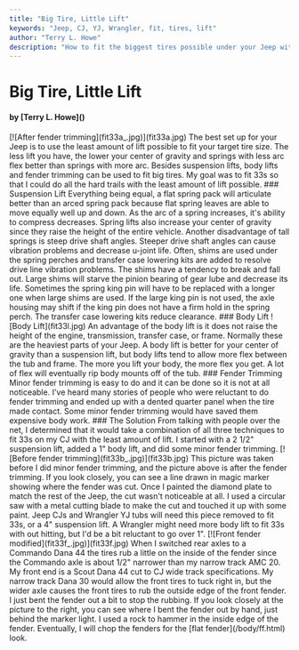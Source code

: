 ```yaml
---
title: "Big Tire, Little Lift"
keywords: "Jeep, CJ, YJ, Wrangler, fit, tires, lift"
author: "Terry L. Howe"
description: "How to fit the biggest tires possible under your Jeep with the least amount of lift"
---
```


# Big Tire, Little Lift
<H4>by [Terry L. Howe]()</H4>
[![After fender trimming](fit33a_.jpg)](fit33a.jpg)
The best set up for your Jeep is to use the least amount of
lift possible to fit your target tire size.  The less lift
you have, the lower your center of gravity and springs with
less arc flex better than springs with more arc.  Besides
suspension lifts, body lifts and fender trimming can be used
to fit big tires.  My goal was to fit 33s so that I could do
all the hard trails with the least amount of lift possible.
### Suspension Lift
Everything being equal, a flat spring pack will articulate better
than an arced spring pack because flat spring leaves are able to
move equally well up and down.  As the arc of a spring increases,
it's ability to compress decreases.  Spring lifts also increase
your center of gravity since they raise the height of the entire
vehicle.
Another disadvantage of tall springs is steep drive shaft angles.
Steeper drive shaft angles can cause vibration problems and decrease
u-joint life.  Often, shims are used under the spring perches
and transfer case lowering kits are added to resolve drive line
vibration problems.  The shims have a tendency to break and fall
out.  Large shims will starve the pinion bearing of gear lube
and decrease its life.  Sometimes the spring king pin will have to
be replaced with a longer one when large shims are used.  If the
large king pin is not used, the axle housing may shift if the king
pin does not have a firm hold in the spring perch.
The transfer case lowering kits reduce clearance.
### Body Lift
![Body Lift](fit33l.jpg)
An advantage of the body lift is it does not raise the height
of the engine, transmission, transfer case, or frame.  Normally
these are the heaviest parts of your Jeep.  A body lift is better
for your center of gravity than a suspension lift, but body lifts
tend to allow more flex between the tub and frame.  The more you
lift your body, the more flex you get.  A lot of flex will eventually
rip body mounts off of the tub.
### Fender Trimming
Minor fender trimming is easy to do and it can be done so it is
not at all noticeable.  I've heard many stories of people who were
reluctant to do fender trimming and ended up with a dented quarter
panel when the tire made contact.  Some minor fender trimming would
have saved them expensive body work.
### The Solution
From talking with people over the net, I determined that it would
take a combination of all three techniques to fit 33s on my CJ with
the least amount of lift.  I started with a 2 1/2" suspension lift,
added a 1" body lift, and did some minor fender trimming.
[![Before fender trimming](fit33b_.jpg)](fit33b.jpg)
This picture was taken before I did
minor fender trimming, and the picture above is after the fender
trimming.  If you look closely, you can see a line drawn in magic
marker showing where the fender was cut.  Once I painted the diamond
plate to match the rest of the Jeep, the cut wasn't noticeable at
all.  I used a circular saw with a metal cutting blade to make the
cut and touched it up with some paint.
Jeep CJs and Wrangler YJ tubs will need this piece removed to fit
33s, or a 4" suspension lift.  A Wrangler might need more body lift
to fit 33s with out hitting, but I'd be a bit reluctant to go over
1".
[![Front fender modified](fit33f_.jpg)](fit33f.jpg)
When I switched rear axles to a Commando Dana 44 the tires rub a
little on the inside of the fender since the Commando axle is about
1/2" narrower than my narrow track AMC 20.  My front end is a Scout
Dana 44 cut to CJ wide track specifications.  My narrow track Dana
30 would allow the front tires to tuck right in, but the wider axle
causes the front tires to rub the outside edge of the front fender.
I just bent the fender out a bit to stop the rubbing.
If you look closely at the picture to the right, you can see where I
bent the fender out by hand, just behind the marker light.  I used
a rock to hammer in the inside edge of the fender.
Eventually,
I will chop the fenders for the [flat fender](/body/ff.html) look.